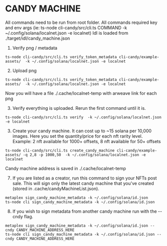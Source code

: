 # CANDY MACHINE

All commands need to be run from root folder.
All commands required key and env args (ie: ts-node cli-candy/src/cli.ts COMMAND -k ~/.config/solana/localnet.json -e localnet)
Idl is loaded from ./target/idl/candy_machine.json


1. Verify png / metadata 

```
ts-node cli-candy/src/cli.ts verify_token_metadata cli-candy/example-assets/  -k ~/.config/solana/localnet.json -e localnet
```

2. Upload png

```
ts-node cli-candy/src/cli.ts verify_token_metadata cli-candy/example-assets/  -k ~/.config/solana/localnet.json -e localnet
```

Now you will have a file ./.cache/localnet-temp with arweave link for each png


3. Verify everything is uploaded. Rerun the first command until it is.

```
ts-node cli-candy/src/cli.ts verify  -k ~/.config/solana/localnet.json -e localnet
```

3. Create your candy machine. It can cost up to ~15 solana per 10,000 images.
Here you set the quantity/price for each nft rarity level.
Example: 2 nft available for 1000+ offsets, 8 nft available for 50+ offsets
```
ts-node cli-candy/src/cli.ts create_candy_machine cli-candy/example-assets/ -q 2,8 -p 1000,50  -k ~/.config/solana/localnet.json -e localnet
```
Candy machine address is saved in ./.cache/localnet-temp




7. If you are listed as a creator, run this command to sign your NFTs post sale. This will sign only the latest candy machine that you've created (stored in .cache/candyMachineList.json).

```
metaplex sign_candy_machine_metadata -k ~/.config/solana/id.json
ts-node cli sign_candy_machine_metadata -k ~/.config/solana/id.json
```

8. If you wish to sign metadata from another candy machine run with the --cndy flag.

```
metaplex sign_candy_machine_metadata -k ~/.config/solana/id.json --cndy CANDY_MACHINE_ADDRESS_HERE
ts-node cli sign_candy_machine_metadata -k ~/.config/solana/id.json --cndy CANDY_MACHINE_ADDRESS_HERE
```

